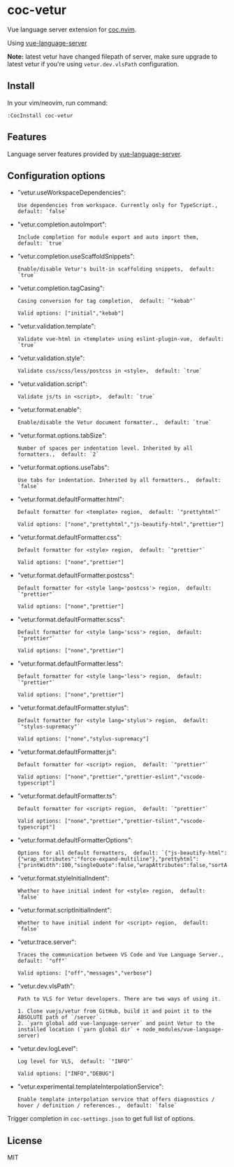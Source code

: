 # coc-vetur

Vue language server extension for [coc.nvim](https://github.com/neoclide/coc.nvim).

Using [vue-language-server](https://www.npmjs.com/package/vls)

**Note:** latest vetur have changed filepath of server, make sure upgrade to
latest vetur if you're using `vetur.dev.vlsPath` configuration.

## Install

In your vim/neovim, run command:

```
:CocInstall coc-vetur
```

## Features

Language server features provided by [vue-language-server](https://www.npmjs.com/package/vls).

## Configuration options

- "vetur.useWorkspaceDependencies":

      Use dependencies from workspace. Currently only for TypeScript.,  default: `false`

- "vetur.completion.autoImport":

      Include completion for module export and auto import them,  default: `true`

- "vetur.completion.useScaffoldSnippets":

      Enable/disable Vetur's built-in scaffolding snippets,  default: `true`

- "vetur.completion.tagCasing":

      Casing conversion for tag completion,  default: `"kebab"`

      Valid options: ["initial","kebab"]

- "vetur.validation.template":

      Validate vue-html in <template> using eslint-plugin-vue,  default: `true`

- "vetur.validation.style":

      Validate css/scss/less/postcss in <style>,  default: `true`

- "vetur.validation.script":

      Validate js/ts in <script>,  default: `true`

- "vetur.format.enable":

      Enable/disable the Vetur document formatter.,  default: `true`

- "vetur.format.options.tabSize":

      Number of spaces per indentation level. Inherited by all formatters.,  default: `2`

- "vetur.format.options.useTabs":

      Use tabs for indentation. Inherited by all formatters.,  default: `false`

- "vetur.format.defaultFormatter.html":

      Default formatter for <template> region,  default: `"prettyhtml"`

      Valid options: ["none","prettyhtml","js-beautify-html","prettier"]

- "vetur.format.defaultFormatter.css":

      Default formatter for <style> region,  default: `"prettier"`

      Valid options: ["none","prettier"]

- "vetur.format.defaultFormatter.postcss":

      Default formatter for <style lang='postcss'> region,  default: `"prettier"`

      Valid options: ["none","prettier"]

- "vetur.format.defaultFormatter.scss":

      Default formatter for <style lang='scss'> region,  default: `"prettier"`

      Valid options: ["none","prettier"]

- "vetur.format.defaultFormatter.less":

      Default formatter for <style lang='less'> region,  default: `"prettier"`

      Valid options: ["none","prettier"]

- "vetur.format.defaultFormatter.stylus":

      Default formatter for <style lang='stylus'> region,  default: `"stylus-supremacy"`

      Valid options: ["none","stylus-supremacy"]

- "vetur.format.defaultFormatter.js":

      Default formatter for <script> region,  default: `"prettier"`

      Valid options: ["none","prettier","prettier-eslint","vscode-typescript"]

- "vetur.format.defaultFormatter.ts":

      Default formatter for <script> region,  default: `"prettier"`

      Valid options: ["none","prettier","prettier-tslint","vscode-typescript"]

- "vetur.format.defaultFormatterOptions":

      Options for all default formatters,  default: `{"js-beautify-html":{"wrap_attributes":"force-expand-multiline"},"prettyhtml":{"printWidth":100,"singleQuote":false,"wrapAttributes":false,"sortAttributes":false}}`

- "vetur.format.styleInitialIndent":

      Whether to have initial indent for <style> region,  default: `false`

- "vetur.format.scriptInitialIndent":

      Whether to have initial indent for <script> region,  default: `false`

- "vetur.trace.server":

      Traces the communication between VS Code and Vue Language Server.,  default: `"off"`

      Valid options: ["off","messages","verbose"]

- "vetur.dev.vlsPath":

      Path to VLS for Vetur developers. There are two ways of using it.

      1. Clone vuejs/vetur from GitHub, build it and point it to the ABSOLUTE path of `/server`.
      2. `yarn global add vue-language-server` and point Vetur to the installed location (`yarn global dir` + node_modules/vue-language-server)

- "vetur.dev.logLevel":

      Log level for VLS,  default: `"INFO"`

      Valid options: ["INFO","DEBUG"]

- "vetur.experimental.templateInterpolationService":

      Enable template interpolation service that offers diagnostics / hover / definition / references.,  default: `false`

Trigger completion in `coc-settings.json` to get full list of options.

## License

MIT
